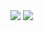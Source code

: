 <img src="https://github-readme-stats-beta-ruddy.vercel.app/api?username=thepotato97&count_private=true&theme=onedark" />
<img src="https://cdn.discordapp.com/emojis/605467906268200977.png?v=1" />
